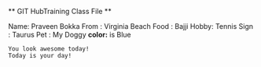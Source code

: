 ** GIT HubTraining Class File **

Name: Praveen Bokka
From : Virginia Beach
Food : Bajji
Hobby: Tennis
Sign : Taurus
Pet  : My Doggy
**color:** is Blue

    You look awesome today!
    Today is your day!
